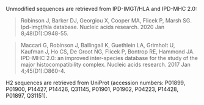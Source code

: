 Unmodified sequences are retrieved from IPD-IMGT/HLA and IPD-MHC 2.0:

> Robinson J, Barker DJ, Georgiou X, Cooper MA, Flicek P, Marsh SG. Ipd-imgt/hla database. Nucleic acids research. 2020 Jan 8;48(D1):D948-55.

> Maccari G, Robinson J, Ballingall K, Guethlein LA, Grimholt U, Kaufman J, Ho CS, De Groot NG, Flicek P, Bontrop RE, Hammond JA. IPD-MHC 2.0: an improved inter-species database for the study of the major histocompatibility complex. Nucleic acids research. 2017 Jan 4;45(D1):D860-4.

H2 sequences are retrieved from UniProt (accession numbers: P01899, P01900, P14427, P14426, Q31145, P01901, P01902, P04223, P14428, P01897, Q31151).
